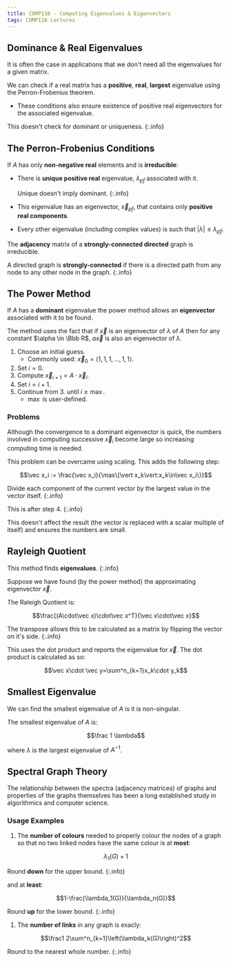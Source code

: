 ```yaml
---
title: COMP116 - Computing Eigenvalues & Eigenvectors
tags: COMP116 Lectures
---
```

## Dominance & Real Eigenvalues
It is often the case in applications that we don't need all the eigenvalues for a given matrix.

We can check if a real matrix has a **positive**, **real**, **largest** eigenvalue using the Perron-Frobenius theorem.

* These conditions also ensure existence of positive real eigenvectors for the associated eigenvalue.

This doesn't check for dominant or uniqueness.
{:.info}

## The Perron-Frobenius Conditions
If $A$ has only **non-negative real** elements and is **irreducible**:

* There is **unique positive real** eigenvalue, $\lambda_{pf}$ associated with it.
	
	Unique doesn't imply dominant.
	{:.info}
* This eigenvalue has an eigenvector, $\vec x_{pf}$, that contains only **positive real components**.
* Every other eigenvalue (including complex values) is such that $\vert\lambda\vert\leq\lambda_{pf}$.

The **adjacency** matrix of a **strongly-connected directed** graph is irreducible.

A directed graph is **strongly-connected** if there is a directed path from any node to any other node in the graph.
{:.info}

## The Power Method
If $A$ has a **dominant** eigenvalue the power method allows an **eigenvector** associated with it to be found.

The method uses the fact that if $\vec x$ is an eigenvector of $\lambda$ of $A$ then for any constant $\alpha \in \Bbb R$, $a\vec x$ is also an eigenvector of $\lambda$.

1. Choose an initial guess.
	* Commonly used: $\vec x_0=\langle 1,1,1,\ldots,1,1\rangle$.
1. Set $i=0$.
1. Compute $\vec x_{i+1}=A\cdot \vec x_i$.
1. Set $i=i+1$.
1. Continue from 3. until $i\geq \max$.
	* $\max$ is user-defined.

### Problems
Although the convergence to a dominant eigenvector is quick, the numbers involved in computing successive $\vec x_i$ become large so increasing computing time is needed.

This problem can be overcame using scaling. This adds the following step:

$$\vec x_i := \frac{\vec x_i}{\max\{\vert x_k\vert:x_k\in\vec x_i\}}$$

Divide each component of the current vector by the largest value in the vector itself.
{:.info}

This is after step 4.
{:.info}

This doesn't affect the result (the vector is replaced with a scalar multiple of itself) and ensures the numbers are small.

## Rayleigh Quotient

This method finds **eigenvalues**.
{:.info}

Suppose we have found (by the power method) the approximating eigenvector $\vec x$.

The Raleigh Quotient is:

$$\frac{(A\cdot\vec x)\cdot\vec x^T}{\vec x\cdot\vec x}$$

The transpose allows this to be calculated as a matrix by flipping the vector on it's side.
{:.info}

This uses the dot product and reports the eigenvalue for $\vec x$. The dot product is calculated as so:

$$\vec x\cdot \vec y=\sum^n_{k=1}x_k\cdot y_k$$

## Smallest Eigenvalue
We can find the smallest eigenvalue of $A$ is it is non-singular.

The smallest eigenvalue of $A$ is:

$$\frac 1 \lambda$$

where $\lambda$ is the largest eigenvalue of $A^{-1}$.

## Spectral Graph Theory
The relationship between the spectra (adjacency matrices) of graphs and properties of the graphs themselves has been a long established study in algorithmics and computer science. 

### Usage Examples
1. The **number of colours** needed to properly colour the nodes of a graph so that no two linked nodes have the same colour is at **most**:

  $$\lambda_1(G)+1$$

  Round **down** for the upper bound.
  {:.info}

  and at **least**:

  $$1-\frac{\lambda_1(G)}{\lambda_n(G)}$$

  Round **up** for the lower bound.
  {:.info}
1. The **number of links** in any graph is exacly:

  $$\frac1 2\sum^n_{k=1}\left(\lambda_k(G)\right)^2$$
  
  Round to the nearest whole number.
  {:.info}
